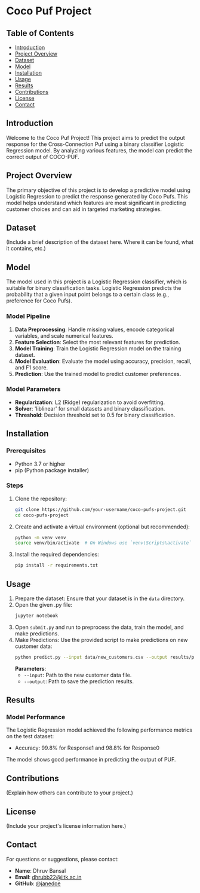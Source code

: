 # Coco Puf Project

## Table of Contents
- [Introduction](#introduction)
- [Project Overview](#project-overview)
- [Dataset](#dataset)
- [Model](#model)
- [Installation](#installation)
- [Usage](#usage)
- [Results](#results)
- [Contributions](#contributions)
- [License](#license)
- [Contact](#contact)

## Introduction
Welcome to the Coco Puf Project! This project aims to predict the output response for the Cross-Connection Puf using a binary classifier Logistic Regression model. By analyzing various features, the model can predict the correct output of COCO-PUF.

## Project Overview
The primary objective of this project is to develop a predictive model using Logistic Regression to predict the response generated by Coco Pufs. This model helps understand which features are most significant in predicting customer choices and can aid in targeted marketing strategies.

## Dataset
(Include a brief description of the dataset here. Where it can be found, what it contains, etc.)

## Model
The model used in this project is a Logistic Regression classifier, which is suitable for binary classification tasks. Logistic Regression predicts the probability that a given input point belongs to a certain class (e.g., preference for Coco Pufs).

### Model Pipeline
1. **Data Preprocessing**: Handle missing values, encode categorical variables, and scale numerical features.
2. **Feature Selection**: Select the most relevant features for prediction.
3. **Model Training**: Train the Logistic Regression model on the training dataset.
4. **Model Evaluation**: Evaluate the model using accuracy, precision, recall, and F1 score.
5. **Prediction**: Use the trained model to predict customer preferences.

### Model Parameters
- **Regularization**: L2 (Ridge) regularization to avoid overfitting.
- **Solver**: 'liblinear' for small datasets and binary classification.
- **Threshold**: Decision threshold set to 0.5 for binary classification.

## Installation

### Prerequisites
- Python 3.7 or higher
- pip (Python package installer)

### Steps
1. Clone the repository:
    ```bash
    git clone https://github.com/your-username/coco-pufs-project.git
    cd coco-pufs-project
    ```
2. Create and activate a virtual environment (optional but recommended):
    ```bash
    python -m venv venv
    source venv/bin/activate  # On Windows use `venv\Scripts\activate`
    ```
3. Install the required dependencies:
    ```bash
    pip install -r requirements.txt
    ```

## Usage
1. Prepare the dataset: Ensure that your dataset is in the `data` directory.
2. Open the given .py file:
    ```bash
    jupyter notebook
    ```
3. Open `submit.py` and run to preprocess the data, train the model, and make predictions.
4. Make Predictions:
    Use the provided script to make predictions on new customer data:
    ```bash
    python predict.py --input data/new_customers.csv --output results/predictions.csv
    ```
    **Parameters**:
    - `--input`: Path to the new customer data file.
    - `--output`: Path to save the prediction results.

## Results

### Model Performance
The Logistic Regression model achieved the following performance metrics on the test dataset:
- Accuracy: 99.8% for Response1 and 98.8% for Response0

The model shows good performance in predicting the output of PUF.

## Contributions
(Explain how others can contribute to your project.)

## License
(Include your project's license information here.)

## Contact
For questions or suggestions, please contact:
- **Name**: Dhruv Bansal
- **Email**: dhrubb22@iitk.ac.in
- **GitHub**: [@janedoe](https://github.com/janedoe)
